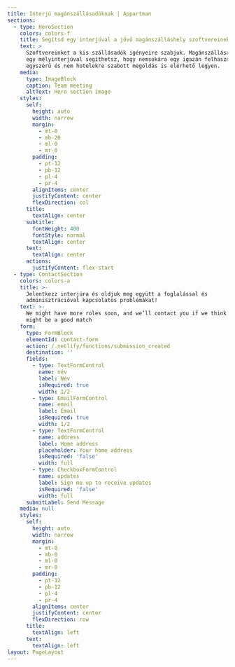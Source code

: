 ```yaml
---
title: Interjú magánszállásadóknak | Appartman
sections:
  - type: HeroSection
    colors: colors-f
    title: Segítsd egy interjúval a jövő magánszálláshely szoftvereinek létrejöttét
    text: >
      Szoftvereinket a kis szállásadók igényeire szabjuk. Magánszállásadóként
      egy mélyinterjúval segíthetsz, hogy nemsokára egy igazán felhasználóbarát,
      egyszerű és nem hotelekre szabott megoldás is elérhető legyen.
    media:
      type: ImageBlock
      caption: Team meeting
      altText: Hero section image
    styles:
      self:
        height: auto
        width: narrow
        margin:
          - mt-0
          - mb-20
          - ml-0
          - mr-0
        padding:
          - pt-12
          - pb-12
          - pl-4
          - pr-4
        alignItems: center
        justifyContent: center
        flexDirection: col
      title:
        textAlign: center
      subtitle:
        fontWeight: 400
        fontStyle: normal
        textAlign: center
      text:
        textAlign: center
      actions:
        justifyContent: flex-start
  - type: ContactSection
    colors: colors-a
    title: >-
      Jelentkezz interjúra és oldjuk meg együtt a foglalással és
      adminisztrációval kapcsolatos problémákat!
    text: >-
      We might have more roles soon, and we’ll contact you if we think there
      might be a good match
    form:
      type: FormBlock
      elementId: contact-form
      action: /.netlify/functions/submission_created
      destination: ''
      fields:
        - type: TextFormControl
          name: név
          label: Név
          isRequired: true
          width: 1/2
        - type: EmailFormControl
          name: email
          label: Email
          isRequired: true
          width: 1/2
        - type: TextFormControl
          name: address
          label: Home address
          placeholder: Your home address
          isRequired: 'false'
          width: full
        - type: CheckboxFormControl
          name: updates
          label: Sign me up to receive updates
          isRequired: 'false'
          width: full
      submitLabel: Send Message
    media: null
    styles:
      self:
        height: auto
        width: narrow
        margin:
          - mt-0
          - mb-0
          - ml-0
          - mr-0
        padding:
          - pt-12
          - pb-12
          - pl-4
          - pr-4
        alignItems: center
        justifyContent: center
        flexDirection: row
      title:
        textAlign: left
      text:
        textAlign: left
layout: PageLayout
---
```

